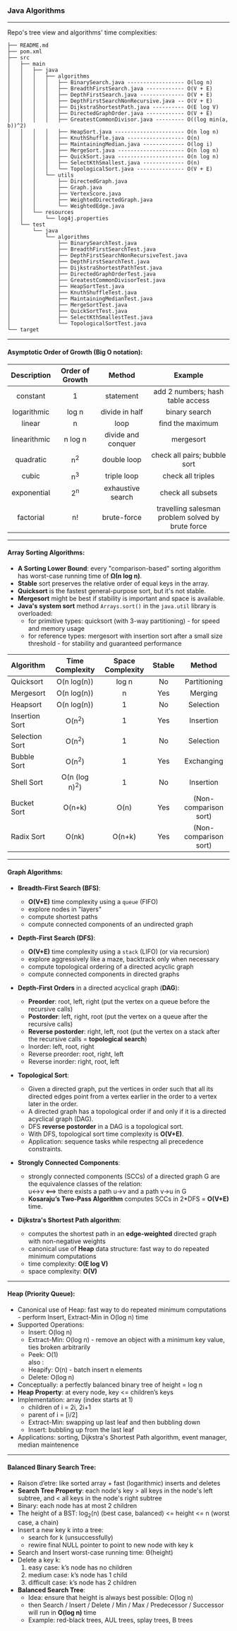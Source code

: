 ### Java Algorithms
---

Repo's tree view and algorithms' time complexities:

```
├── README.md
├── pom.xml
├── src
│   ├── main
│   │   ├── java
│   │   │   ├── algorithms
│   │   │   │   ├── BinarySearch.java ------------------ O(log n)
│   │   │   │   ├── BreadthFirstSearch.java ------------ O(V + E)
│   │   │   │   ├── DepthFirstSearch.java -------------- O(V + E)
│   │   │   │   ├── DepthFirstSearchNonRecursive.java -- O(V + E)
│   │   │   │   ├── DijkstraShortestPath.java ---------- O(E log V)
│   │   │   │   ├── DirectedGraphOrder.java ------------ O(V + E)
│   │   │   │   ├── GreatestCommonDivisor.java --------- O((log min(a, b))^2)
│   │   │   │   ├── HeapSort.java ---------------------- O(n log n)
│   │   │   │   ├── KnuthShuffle.java ------------------ O(n)
│   │   │   │   ├── MaintainingMedian.java ------------- O(log i)
│   │   │   │   ├── MergeSort.java --------------------- O(n log n)
│   │   │   │   ├── QuickSort.java --------------------- O(n log n)
│   │   │   │   ├── SelectKthSmallest.java ------------- O(n)
│   │   │   │   └── TopologicalSort.java --------------- O(V + E)
│   │   │   └── utils
│   │   │       ├── DirectedGraph.java
│   │   │       ├── Graph.java
│   │   │       ├── VertexScore.java
│   │   │       ├── WeightedDirectedGraph.java
│   │   │       └── WeightedEdge.java
│   │   └── resources
│   │       └── log4j.properties
│   └── test
│       └── java
│           └── algorithms
│               ├── BinarySearchTest.java
│               ├── BreadthFirstSearchTest.java
│               ├── DepthFirstSearchNonRecursiveTest.java
│               ├── DepthFirstSearchTest.java
│               ├── DijkstraShortestPathTest.java
│               ├── DirectedGraphOrderTest.java
│               ├── GreatestCommonDivisorTest.java
│               ├── HeapSortTest.java
│               ├── KnuthShuffleTest.java
│               ├── MaintainingMedianTest.java
│               ├── MergeSortTest.java
│               ├── QuickSortTest.java
│               ├── SelectKthSmallestTest.java
│               └── TopologicalSortTest.java
└── target
```

---

#### Asymptotic Order of Growth (Big O notation):

Description | Order of Growth | Method | Example
:-:|:-:|:-:|:-:
constant | 1 | statement | add 2 numbers; hash table access
logarithmic | log n | divide in half | binary search
linear | n | loop | find the maximum
linearithmic | n log n | divide and conquer | mergesort
quadratic | n<sup>2</sup> | double loop | check all pairs; bubble sort
cubic | n<sup>3</sup> | triple loop | check all triples
exponential | 2<sup>n</sup> | exhaustive search | check all subsets
factorial | n! | brute-force | travelling salesman problem solved by brute force

---

#### Array Sorting Algorithms:

- __A Sorting Lower Bound__: every "comparison-based" sorting algorithm has worst-case running time of __Ω(n log n)__.
- __Stable__ sort preserves the relative order of equal keys in the array.
- __Quicksort__ is the fastest general-purpose sort, but it's not stable. 
- __Mergesort__ might be best if stability is important and space is available.
- __Java's system sort__ method `Arrays.sort()` in the `java.util` library is overloaded:
	- for primitive types: quicksort (with 3-way partitioning) - for speed and memory usage
	- for reference types: mergesort with insertion sort after a small size threshold  - for stability and guaranteed performance

Algorithm | Time Complexity | Space Complexity | Stable | Method
:--- |:---:|:---:|:---:|:---:
Quicksort | O(n log(n))	| log n | No | Partitioning
Mergesort | O(n log(n)) | n | Yes | Merging
Heapsort | O(n log(n)) | 1 | No | Selection
Insertion Sort | O(n<sup>2</sup>) | 1 | Yes | Insertion
Selection Sort | O(n<sup>2</sup>) | 1 | No | Selection
Bubble Sort	| O(n<sup>2</sup>) | 1 | Yes | Exchanging
Shell Sort | O(n (log n)<sup>2</sup>) | 1 | No | Insertion
Bucket Sort	| O(n+k) | O(n) | Yes | (Non-comparison sort)
Radix Sort | O(nk) | O(n+k) | Yes | (Non-comparison sort)

---

#### Graph Algorithms:

- __Breadth-First Search (BFS)__:
	- __O(V+E)__ time complexity using a `queue` (FIFO)
	- explore nodes in "layers"
	- compute shortest paths
	- compute connected components of an undirected graph

- __Depth-First Search (DFS)__:
	- __O(V+E)__ time complexity using a `stack` (LIFO) (or via recursion)
	- explore aggressively like a maze, backtrack only when necessary 
	- compute topological ordering of a directed acyclic graph
	- compute connected components in directed graphs

- __Depth-First Orders__ in a directed acyclical graph (__DAG__): 
	- __Preorder__: root, left, right (put the vertex on a queue before the recursive calls)
	- __Postorder__: left, right, root (put the vertex on a queue after the recursive calls)
	- __Reverse postorder__: right, left, root (put the vertex on a stack after the recursive calls = __topological search__)
	- Inorder: left, root, right
	- Reverse preorder: root, right, left
	- Reverse inorder: right, root, left

- __Topological Sort__: 

	- Given a directed graph, put the vertices in order such that all its directed edges point from a vertex earlier in the order to a vertex later in the order. 
	- A directed graph has a topological order if and only if it is a directed acyclical graph (DAG).
	- DFS __reverse postorder__ in a DAG is a topological sort.
	- With DFS, topological sort time complexity is __O(V+E)__.
	- Application: sequence tasks while respectng all precedence constraints.

- __Strongly Connected Components__:

	- strongly connected components (SCCs) of a directed graph G are the equivalence classes of the relation:   
	u<->v <==> there exists a path u->v and a path v->u in G
	- __Kosaraju’s Two-Pass Algorithm__ computes SCCs in 2*DFS = __O(V+E)__ time.


- __Dijkstra's Shortest Path algorithm__:

	- computes the shortest path in an __edge-weighted__ directed graph with non-negative weights
	- canonical use of __Heap__ data structure: fast way to do repeated minimum computations
	- time complexity: __O(E log V)__ 
	- space complexity: __O(V)__

---

#### Heap (Priority Queue): 

- Canonical use of Heap: fast way to do repeated minimum computations - perform Insert, Extract-Min in O(log n) time
- Supported Operations:
	- Insert: O(log n)
	- Extract-Min: O(log n) - remove an object with a minimum key value, ties broken arbitrarily
	- Peek: O(1)  
	also : 
	- Heapify: O(n) - batch insert n elements
	- Delete: O(log n)
- Conceptually: a perfectly balanced binary tree of height = log n
- __Heap Property__: at every node, key <= children’s keys 
- Implementation: array (index starts at 1)
	- children of i = 2i, 2i+1
	- parent of i = [i/2] 
	- Extract-Min: swapping up last leaf and then bubbling down 
	- Insert: bubbling up from the last leaf
- Applications: sorting, Dijkstra's Shortest Path algorithm, event manager, median maintenence

---

#### Balanced Binary Search Tree:

- Raison d’etre: like sorted array + fast (logarithmic) inserts and deletes 
- __Search Tree Property__: each node's key > all keys in the node's left subtree, and < all keys in the node's right subtree
- Binary: each node has at most 2 children
- The height of a BST:
	log<sub>2</sub>(n) (best case, balanced) <= height <= n (worst case, a chain)
- Insert a new key k into a tree:
	- search for k (unsuccessfully)
	- rewire final NULL pointer to point to new node with key k
- Search and Insert worst-case running time: Θ(height)
- Delete a key k:
	1. easy case: k’s node has no children
	2. medium case: k’s node has 1 child
	3. difficult case: k’s node has 2 children
- __Balanced Search Tree__:
	- Idea: ensure that height is always best possible: O(log n)
	- then Search / Insert / Delete / Min / Max / Predecessor / Successor will run in __O(log n)__ time
	- Example: red-black trees, AUL trees, splay trees, B trees 















